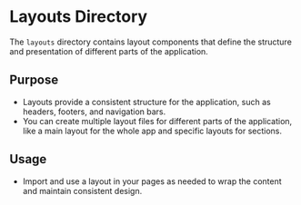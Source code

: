 # Layouts Directory

The `layouts` directory contains layout components that define the structure and presentation of different parts of the application.

## Purpose
- Layouts provide a consistent structure for the application, such as headers, footers, and navigation bars.
- You can create multiple layout files for different parts of the application, like a main layout for the whole app and specific layouts for sections.

## Usage
- Import and use a layout in your pages as needed to wrap the content and maintain consistent design.
